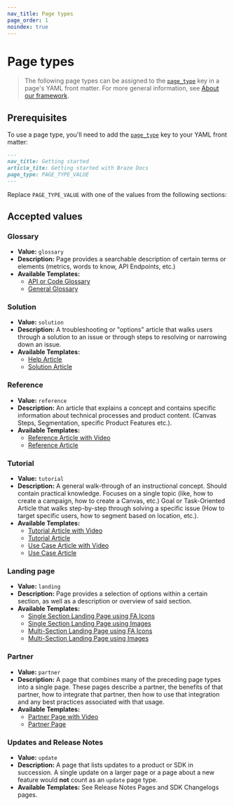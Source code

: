 ```yaml
---
nav_title: Page types
page_order: 1
noindex: true
---
```


#  Page types

> The following page types can be assigned to the [`page_type`]({{sitebase.url}}/docs/home/yaml_front_matter/metadata/#page-type) key in a page's YAML front matter. For more general information, see [About our framework]({{sitebase.url}}/docs/home/about_our_framework/#pages).

## Prerequisites

To use a page type, you'll need to add the [`page_type`]({{sitebase.url}}/docs/home/yaml_front_matter/metadata/#page-type) key to your YAML front matter:

```markdown
---
nav_title: Getting started
article_tite: Getting started with Braze Docs
page_type: PAGE_TYPE_VALUE
---
```

Replace `PAGE_TYPE_VALUE` with one of the values from the following sections:

## Accepted values

### Glossary

- **Value:** `glossary`
- **Description:** Page provides a searchable description of certain terms or elements (metrics, words to know, API Endpoints, etc.)
- **Available Templates:**
    - [API or Code Glossary](../../_docs/_home/templates/api_glossary.md)
    - [General Glossary](../../_docs/_home/templates/glossary_test_page.md)

### Solution

- **Value:** `solution`
- **Description:** A troubleshooting or "options" article that walks users through a solution to an issue or through steps to resolving or narrowing down an issue.
- **Available Templates:**
    - [Help Article](../../_docs/_home/templates/help_article_template.md)
    - [Solution Article](../../_docs/_home/templates/solution.md)

### Reference

- **Value:** `reference`
- **Description:** An article that explains a concept and contains specific information about technical processes and product content. (Canvas Steps, Segmentation, specific Product Features etc.).
- **Available Templates:**
    - [Reference Article with Video](../../_docs/_home/templates/reference_vide.md)
    - [Reference Article](../../_docs/_home/templates/reference.md)

### Tutorial

- **Value:** `tutorial`
- **Description:** A general walk-through of an instructional concept. Should contain practical knowledge. Focuses on a single topic (like, how to create a campaign, how to create a Canvas, etc.) Goal or Task-Oriented Article that walks step-by-step through solving a specific issue (How to target specific users, how to segment based on location, etc.).
- **Available Templates:**
    - [Tutorial Article with Video](../../_docs/_home/templates/tutorial_video.md)
    - [Tutorial Article](../../_docs/_home/templates/tutorial.md)
    - [Use Case Article with Video](../../_docs/_home/templates/use_case_video.md)
    - [Use Case Article](../../_docs/_home/templates/use_case.md)

### Landing page

- **Value:** `landing`
- **Description:** Page provides a selection of options within a certain section, as well as a description or overview of said section.
- **Available Templates:**
    - [Single Section Landing Page using FA Icons](../../_docs/_home/templates/landing_single.md)
    - [Single Section Landing Page using Images](../../_docs/_home/templates/landing_images.md)
    - [Multi-Section Landing Page using FA Icons](../../_docs/_home/templates/landing_multiple.md)
    - [Multi-Section Landing Page using Images](../../_docs/_home/templates/landing_multiple_images.md)

### Partner

- **Value:** `partner`
- **Description:** A page that combines many of the preceding page types into a single page. These pages describe a partner, the benefits of that partner, how to integrate that partner, then how to use that integration and any best practices associated with that usage.
- **Available Templates:**
    - [Partner Page with Video](../../_docs/_home/templates/partner_page_template_video.md)
    - [Partner Page](../../_docs/_home/templates/partner_page_template.md)

### Updates and Release Notes

- **Value:** `update`
- **Description:** A page that lists updates to a product or SDK in succession. A single update on a larger page or a page about a new feature would **not** count as an `update` page type.
- **Available Templates:** See Release Notes Pages and SDK Changelogs pages.
